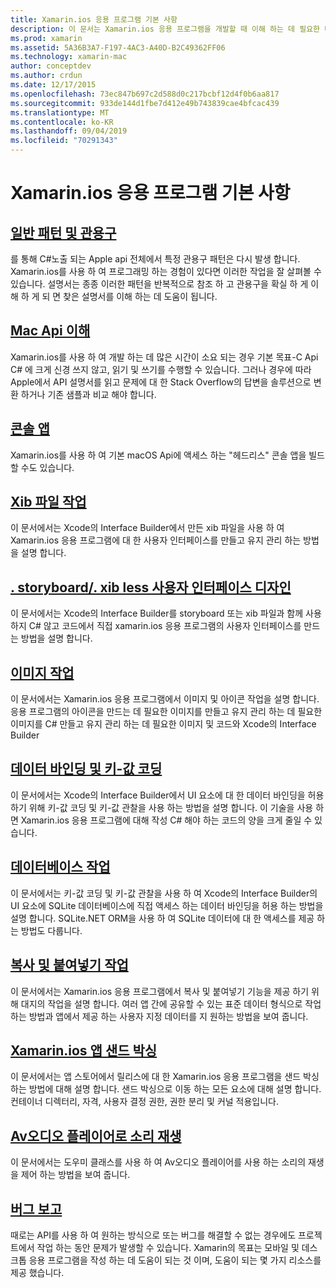 ```yaml
---
title: Xamarin.ios 응용 프로그램 기본 사항
description: 이 문서는 Xamarin.ios 응용 프로그램을 개발할 때 이해 하는 데 필요한 다양 한 개념을 설명 하는 가이드로 연결 됩니다.
ms.prod: xamarin
ms.assetid: 5A36B3A7-F197-4AC3-A40D-B2C49362FF06
ms.technology: xamarin-mac
author: conceptdev
ms.author: crdun
ms.date: 12/17/2015
ms.openlocfilehash: 73ec847b697c2d588d0c217bcbf12d4f0b6aa817
ms.sourcegitcommit: 933de144d1fbe7d412e49b743839cae4bfcac439
ms.translationtype: MT
ms.contentlocale: ko-KR
ms.lasthandoff: 09/04/2019
ms.locfileid: "70291343"
---
```

# <a name="xamarinmac-application-fundamentals"></a>Xamarin.ios 응용 프로그램 기본 사항

## <a name="common-patterns-and-idiomsmacapp-fundamentalspatternsmd"></a>[일반 패턴 및 관용구](~/mac/app-fundamentals/patterns.md)

를 통해 C#노출 되는 Apple api 전체에서 특정 관용구 패턴은 다시 발생 합니다. Xamarin.ios를 사용 하 여 프로그래밍 하는 경험이 있다면 이러한 작업을 잘 살펴볼 수 있습니다. 설명서는 종종 이러한 패턴을 반복적으로 참조 하 고 관용구을 확실 하 게 이해 하 게 되 면 찾은 설명서를 이해 하는 데 도움이 됩니다.

## <a name="understanding-mac-apismacapp-fundamentalsmac-apismd"></a>[Mac Api 이해](~/mac/app-fundamentals/mac-apis.md)

Xamarin.ios를 사용 하 여 개발 하는 데 많은 시간이 소요 되는 경우 기본 목표-C Api C# 에 크게 신경 쓰지 않고, 읽기 및 쓰기를 수행할 수 있습니다. 그러나 경우에 따라 Apple에서 API 설명서를 읽고 문제에 대 한 Stack Overflow의 답변을 솔루션으로 변환 하거나 기존 샘플과 비교 해야 합니다.

## <a name="console-appsmacapp-fundamentalsconsolemd"></a>[콘솔 앱](~/mac/app-fundamentals/console.md)

Xamarin.ios를 사용 하 여 기본 macOS Api에 액세스 하는 "헤드리스" 콘솔 앱을 빌드할 수도 있습니다.

## <a name="working-with-xib-filesmacapp-fundamentalsxibmd"></a>[Xib 파일 작업](~/mac/app-fundamentals/xib.md)

이 문서에서는 Xcode의 Interface Builder에서 만든 xib 파일을 사용 하 여 Xamarin.ios 응용 프로그램에 대 한 사용자 인터페이스를 만들고 유지 관리 하는 방법을 설명 합니다.

## <a name="storyboardxib-less-user-interface-designmacapp-fundamentalsxibless-uimd"></a>[. storyboard/. xib less 사용자 인터페이스 디자인](~/mac/app-fundamentals/xibless-ui.md)

이 문서에서는 Xcode의 Interface Builder를 storyboard 또는 xib 파일과 함께 사용 하지 C# 않고 코드에서 직접 xamarin.ios 응용 프로그램의 사용자 인터페이스를 만드는 방법을 설명 합니다.

## <a name="working-with-imagesmacapp-fundamentalsimagemd"></a>[이미지 작업](~/mac/app-fundamentals/image.md)

이 문서에서는 Xamarin.ios 응용 프로그램에서 이미지 및 아이콘 작업을 설명 합니다. 응용 프로그램의 아이콘을 만드는 데 필요한 이미지를 만들고 유지 관리 하는 데 필요한 이미지를 C# 만들고 유지 관리 하는 데 필요한 이미지 및 코드와 Xcode의 Interface Builder

## <a name="data-binding-and-key-value-codingmacapp-fundamentalsdatabindingmd"></a>[데이터 바인딩 및 키-값 코딩](~/mac/app-fundamentals/databinding.md)

이 문서에서는 Xcode의 Interface Builder에서 UI 요소에 대 한 데이터 바인딩을 허용 하기 위해 키-값 코딩 및 키-값 관찰을 사용 하는 방법을 설명 합니다. 이 기술을 사용 하면 Xamarin.ios 응용 프로그램에 대해 작성 C# 해야 하는 코드의 양을 크게 줄일 수 있습니다. 

## <a name="working-with-databasesmacapp-fundamentalsdatabasesmd"></a>[데이터베이스 작업](~/mac/app-fundamentals/databases.md)

이 문서에서는 키-값 코딩 및 키-값 관찰을 사용 하 여 Xcode의 Interface Builder의 UI 요소에 SQLite 데이터베이스에 직접 액세스 하는 데이터 바인딩을 허용 하는 방법을 설명 합니다. SQLite.NET ORM을 사용 하 여 SQLite 데이터에 대 한 액세스를 제공 하는 방법도 다룹니다.

## <a name="working-with-copy-and-pastemacapp-fundamentalscopy-pastemd"></a>[복사 및 붙여넣기 작업](~/mac/app-fundamentals/copy-paste.md)

이 문서에서는 Xamarin.ios 응용 프로그램에서 복사 및 붙여넣기 기능을 제공 하기 위해 대지의 작업을 설명 합니다. 여러 앱 간에 공유할 수 있는 표준 데이터 형식으로 작업 하는 방법과 앱에서 제공 하는 사용자 지정 데이터를 지 원하는 방법을 보여 줍니다.

## <a name="sandboxing-a-xamarinmac-appmacapp-fundamentalssandboxingmd"></a>[Xamarin.ios 앱 샌드 박싱](~/mac/app-fundamentals/sandboxing.md)

이 문서에서는 앱 스토어에서 릴리스에 대 한 Xamarin.ios 응용 프로그램을 샌드 박싱 하는 방법에 대해 설명 합니다. 샌드 박싱으로 이동 하는 모든 요소에 대해 설명 합니다. 컨테이너 디렉터리, 자격, 사용자 결정 권한, 권한 분리 및 커널 적용입니다.

## <a name="playing-sound-with-avaudioplayermacapp-fundamentalssoundsmd"></a>[Av오디오 플레이어로 소리 재생](~/mac/app-fundamentals/sounds.md)

이 문서에서는 도우미 클래스를 사용 하 여 Av오디오 플레이어를 사용 하는 소리의 재생을 제어 하는 방법을 보여 줍니다.

## <a name="reporting-bugsmacapp-fundamentalstroubleshootingmd"></a>[버그 보고](~/mac/app-fundamentals/troubleshooting.md)

때로는 API를 사용 하 여 원하는 방식으로 또는 버그를 해결할 수 없는 경우에도 프로젝트에서 작업 하는 동안 문제가 발생할 수 있습니다. Xamarin의 목표는 모바일 및 데스크톱 응용 프로그램을 작성 하는 데 도움이 되는 것 이며, 도움이 되는 몇 가지 리소스를 제공 했습니다.
